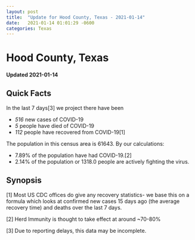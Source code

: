 ```yaml
---
layout: post
title:  "Update for Hood County, Texas - 2021-01-14"
date:   2021-01-14 01:01:29 -0600
categories: Texas
---
```


# Hood County, Texas
#### Updated 2021-01-14

## Quick Facts

In the last 7 days[3] we project there have been
- *516* new cases of COVID-19
- *5* people have died of COVID-19
- *112* people have recovered from COVID-19[1]

The population in this census area is 61643. By our calculations:
- 7.89% of the population have had COVID-19.[2]
- 2.14% of the population or 1318.0 people are actively fighting the virus.

## Synopsis




[1] Most US CDC offices do give any recovery statistics- we base this on a formula which looks at confirmed new cases
15 days ago (the average recovery time) and deaths over the last 7 days.

[2] Herd Immunity is thought to take effect at around ~70-80%

[3] Due to reporting delays, this data may be incomplete.
 
    